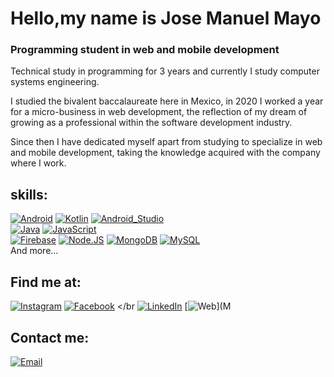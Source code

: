 # Hello,my name is Jose Manuel Mayo
### Programming student in web and mobile development

Technical study in programming for 3 years and currently I study computer systems engineering.

I studied the bivalent baccalaureate here in Mexico, in 2020 I worked a year for a micro-business in web development, the reflection of my dream of growing as a professional within the software development industry.

Since then I have dedicated myself apart from studying to specialize in web and mobile development, taking the knowledge acquired with the company where I work.

## skills:
[![Android](https://img.shields.io/badge/Android-3DDC84?style=for-the-badge&logo=android&logoColor=white&labelColor=101010)]()
[![Kotlin](https://img.shields.io/badge/Kotlin-0095D5?style=for-the-badge&logo=kotlin&logoColor=white&labelColor=101010)]()
[![Android_Studio](https://img.shields.io/badge/Android_Studio-3DDC84?style=for-the-badge&logo=android-studio&logoColor=white&labelColor=101010)]()
<br/>
[![Java](https://img.shields.io/badge/Java-007396?style=for-the-badge&logo=java&logoColor=white&labelColor=101010)]()
[![JavaScript](https://img.shields.io/badge/JavaScript-F7DF1E?style=for-the-badge&logo=javascript&logoColor=white&labelColor=101010)]()
<br/>
[![Firebase](https://img.shields.io/badge/Firebase-FFCA28?style=for-the-badge&logo=firebase&logoColor=white&labelColor=101010)]()
[![Node.JS](https://img.shields.io/badge/Node.JS-339933?style=for-the-badge&logo=node.js&logoColor=white&labelColor=101010)]()
[![MongoDB](https://img.shields.io/badge/MongoDB-47A248?style=for-the-badge&logo=mongodb&logoColor=white&labelColor=101010)]()
[![MySQL](https://img.shields.io/badge/MySQL-4479A1?style=for-the-badge&logo=mysql&logoColor=white&labelColor=101010)]()
</br>
And more...

## Find me at:
[![Instagram](https://img.shields.io/badge/Instagram-@manuel_mayo344-E4405F?style=for-the-badge&logo=instagram&logoColor=white&labelColor=101010)](https://www.instagram.com/manuel_mayo344)
[![Facebook](https://img.shields.io/badge/Facebook-@ManuelMayo-1877F2?style=for-the-badge&logo=facebook&logoColor=white&labelColor=101010)](https://www.facebook.com/profile.php?id=100010814621870)
</br
[![LinkedIn](https://img.shields.io/badge/LinkedIn-Manuel_Mayo-0077B5?style=for-the-badge&logo=linkedin&logoColor=white&labelColor=101010)](https://www.linkedin.com/in/manuel-mayo-698308204/)
[![Web](https://img.shields.io/badge/My_Website-Manuel12pixel.com-14a1f0?style=for-the-badge&logo=dev.to&logoColor=white&labelColor=101010)](M
## Contact me:
[![Email](https://img.shields.io/badge/manuelmayo630@gmail.com-my_personal_email-D14836?style=for-the-badge&logo=gmail&logoColor=white&labelColor=101010)](mailto:braismoure@mouredev.com)


